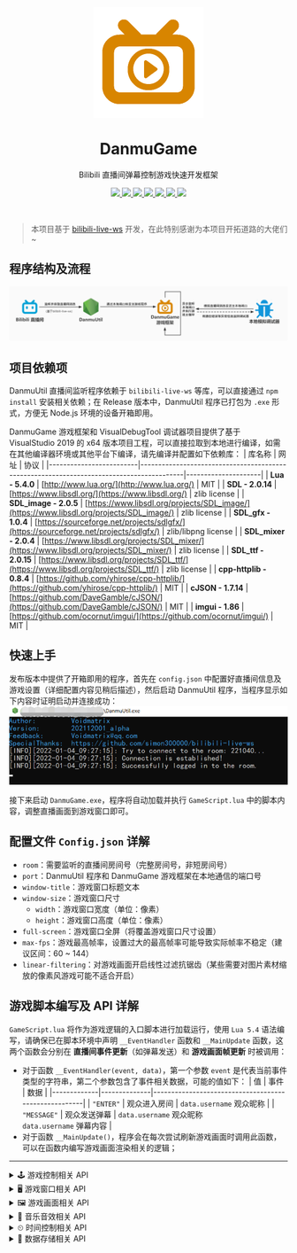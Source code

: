 <div align="center">
    <p align="center">
        <img align="center" src="doc/image/bilibili-fill-live.png" alt="logo" width="200">
    </p>
    <h1 align="center">DanmuGame</h1>
    <p align="center">Bilibili 直播间弹幕控制游戏快速开发框架</p>
    <p align="center">
        <a href="https://github.com/VoidmatrixHeathcliff/DanmuGame/stargazers">
            <img src="https://img.shields.io/github/stars/VoidmatrixHeathcliff/DanmuGame.svg?style=flat&labelColor=e49e61">
        </a>
        <a href="https://github.com/VoidmatrixHeathcliff/DanmuGame/network/members">
            <img src="https://img.shields.io/github/forks/VoidmatrixHeathcliff/DanmuGame.svg?&color=green&style=flat-square">
        </a>
        <a href="https://jq.qq.com/?_wv=1027&k=SFCIfMx6" target="_blank">
            <img src="https://img.shields.io/static/v1?label=chatting&message=QQ&color=blue&style=flat-square">
        </a>
        <a href="https://github.com/VoidmatrixHeathcliff/DanmuGame/graphs/contributors" target="_blank">
            <img src="https://img.shields.io/github/contributors/VoidmatrixHeathcliff/DanmuGame">
        </a>
        <a href="https://github.com/VoidmatrixHeathcliff/DanmuGame/issuese" target="_blank">
            <img src="https://img.shields.io/static/v1?label=feedback&message=Issues&color=pink&style=flat-square">
        </a>
        <a href="https://github.com/VoidmatrixHeathcliff/DanmuGame/blob/main/LICENSE" target="_blank">
            <img src="https://img.shields.io/github/license/VoidmatrixHeathcliff/DanmuGame?style=flat-square">
        </a>
       <img src="https://img.shields.io/github/commit-activity/m/VoidmatrixHeathcliff/DanmuGame">
    </p>
    </br>
</div>

> 本项目基于 [bilibili-live-ws](https://github.com/simon300000/bilibili-live-ws) 开发，在此特别感谢为本项目开拓道路的大佬们 ~

## 程序结构及流程

![程序结构及流程](doc/image/DanmuGame-framework.jpg)

## 项目依赖项

DanmuUtil 直播间监听程序依赖于 `bilibili-live-ws` 等库，可以直接通过 `npm install` 安装相关依赖；在 Release 版本中，DanmuUtil 程序已打包为 `.exe` 形式，方便无 Node.js 环境的设备开箱即用。

DanmuGame 游戏框架和 VisualDebugTool 调试器项目提供了基于 VisualStudio 2019 的 x64 版本项目工程，可以直接拉取到本地进行编译，如需在其他编译器环境或其他平台下编译，请先编译并配置如下依赖库：
| 库名称                  | 网址                                                                                     | 协议                |
|-------------------------|------------------------------------------------------------------------------------------|---------------------|
| **Lua - 5.4.0**         | [http://www.lua.org/](http://www.lua.org/)                                               | MIT                 |
| **SDL - 2.0.14**        | [https://www.libsdl.org/](https://www.libsdl.org/)                                       | zlib license        |
| **SDL_image - 2.0.5**   | [https://www.libsdl.org/projects/SDL_image/](https://www.libsdl.org/projects/SDL_image/) | zlib license        |
| **SDL_gfx - 1.0.4**     | [https://sourceforge.net/projects/sdlgfx/](https://sourceforge.net/projects/sdlgfx/)     | zlib/libpng license |
| **SDL_mixer - 2.0.4**   | [https://www.libsdl.org/projects/SDL_mixer/](https://www.libsdl.org/projects/SDL_mixer/) | zlib license        |
| **SDL_ttf - 2.0.15**    | [https://www.libsdl.org/projects/SDL_ttf/](https://www.libsdl.org/projects/SDL_ttf/)     | zlib license        |
| **cpp-httplib - 0.8.4** | [https://github.com/yhirose/cpp-httplib/](https://github.com/yhirose/cpp-httplib/)       | MIT                 |
| **cJSON - 1.7.14**      | [https://github.com/DaveGamble/cJSON/](https://github.com/DaveGamble/cJSON/)             | MIT                 |
| **imgui - 1.86**        | [https://github.com/ocornut/imgui/](https://github.com/ocornut/imgui/)                   | MIT                 |

## 快速上手

发布版本中提供了开箱即用的程序，首先在 `config.json` 中配置好直播间信息及游戏设置（详细配置内容见稍后描述），然后启动 DanmuUtil 程序，当程序显示如下内容时证明启动并连接成功：
![屏幕截图](doc/image/screenshot.png)

接下来启动 `DanmuGame.exe`，程序将自动加载并执行 `GameScript.lua` 中的脚本内容，调整直播画面到游戏窗口即可。

## 配置文件 `Config.json` 详解
+ `room`：需要监听的直播间房间号（完整房间号，非短房间号）
+ `port`：DanmuUtil 程序和 DanmuGame 游戏框架在本地通信的端口号
+ `window-title`：游戏窗口标题文本
+ `window-size`：游戏窗口尺寸
    - `width`：游戏窗口宽度（单位：像素）
    - `height`：游戏窗口高度（单位：像素）
+ `full-screen`：游戏窗口全屏（将覆盖游戏窗口尺寸设置）
+ `max-fps`：游戏最高帧率，设置过大的最高帧率可能导致实际帧率不稳定（建议区间：60 ~ 144）
+ `linear-filtering`：对游戏画面开启线性过滤抗锯齿（某些需要对图片素材缩放的像素风游戏可能不适合开启）

## 游戏脚本编写及 API 详解

`GameScript.lua` 将作为游戏逻辑的入口脚本进行加载运行，使用 `Lua 5.4` 语法编写，请确保已在脚本环境中声明 `__EventHandler` 函数和 `__MainUpdate` 函数，这两个函数会分别在 **直播间事件更新**（如弹幕发送）和 **游戏画面帧更新** 时被调用：
+ 对于函数 `__EventHandler(event, data)`，第一个参数 `event` 是代表当前事件类型的字符串，第二个参数包含了事件相关数据，可能的值如下：
    | 值          | 事件         | 数据                                                 |
    |-------------|--------------|------------------------------------------------------|
    | `"ENTER"`   | 观众进入房间 | `data.username` 观众昵称                             |
    | `"MESSAGE"` | 观众发送弹幕 | `data.username` 观众昵称<br>`data.username` 弹幕内容 |
+ 对于函数 `__MainUpdate()`，程序会在每次尝试刷新游戏画面时调用此函数，可以在函数内编写游戏画面渲染相关的逻辑；

---

<details>
    <summary>🕹 游戏控制相关 API</summary>

### QuitGame()
+ **功能：** 退出游戏
+ **参数简介：** 无
+ **返回值简介：** 无

</details>

<details>
    <summary>🖥 游戏窗口相关 API</summary>

### SetTitle(title)
+ **功能：** 设置窗口标题
+ **参数简介：** 
    | 参数    | 类型     | 简介     |
    |:--------|:---------|:---------|
    | `title` | `string` | 窗口标题 |
+ **返回值简介：** 无

### title = GetTitle()
+ **功能：** 获取窗口标题
+ **参数简介：** 无
+ **返回值简介：** 
    | 返回值  | 类型     | 简介     |
    |:--------|:---------|:---------|
    | `title` | `string` | 窗口标题 |

### width, height = GetWindowSize()
+ **功能：** 获取窗口尺寸
+ **参数简介：** 无
+ **返回值简介：** 
    | 返回值   | 类型     | 简介                   |
    |:---------|:---------|:-----------------------|
    | `width`  | `number` | 窗口宽度（单位：像素） |
    | `height` | `number` | 窗口高度（单位：像素） |

</details>

<details>
    <summary>🖼 游戏画面相关 API</summary>

### SetDrawColor(color)
+ **功能：** 设置绘图颜色
+ **参数简介：** 
    | 参数    | 类型    | 简介     |
    |:--------|:--------|:---------|
    | `color` | `table` | 绘图颜色 |
+ **返回值简介：** 无

### color = GetDrawColor()
+ **功能：** 设置绘图颜色
+ **参数简介：** 无
+ **返回值简介：** 
    | 返回值  | 类型    | 简介     |
    |:--------|:--------|:---------|
    | `color` | `table` | 绘图颜色 |

### DrawPoint(point)
+ **功能：** 绘制像素点
+ **参数简介：** 
    | 参数    | 类型    | 简介   |
    |:--------|:--------|:-------|
    | `point` | `table` | 点坐标 |
+ **返回值简介：** 无

### DrawLine(begin, end)
+ **功能：** 绘制线段
+ **参数简介：** 
    | 参数    | 类型    | 简介       |
    |:--------|:--------|:-----------|
    | `begin` | `table` | 起始点坐标 |
    | `end`   | `table` | 结束点坐标 |
+ **返回值简介：** 无

### DrawRectangle(rect, fill)
+ **功能：** 绘制矩形
+ **参数简介：** 
    | 参数   | 类型      | 简介                   |
    |:-------|:----------|:-----------------------|
    | `rect` | `table`   | 矩形坐标和尺寸         |
    | `fill` | `boolean` | 是否填充，默认为 false |
+ **返回值简介：** 无

### DrawRoundRectangle(rect, radius, fill)
+ **功能：** 绘制圆角矩形
+ **参数简介：** 
    | 参数     | 类型      | 简介                   |
    |:---------|:----------|:-----------------------|
    | `rect`   | `table`   | 矩形坐标和尺寸         |
    | `radius` | `number`  | 圆角所在圆的半径       |
    | `fill`   | `boolean` | 是否填充，默认为 false |
+ **返回值简介：** 无

### DrawCircle(center, radius, fill)
+ **功能：** 绘制圆形
+ **参数简介：** 
    | 参数     | 类型      | 简介                   |
    |:---------|:----------|:-----------------------|
    | `center` | `table`   | 圆心坐标               |
    | `radius` | `number`  | 圆半径                 |
    | `fill`   | `boolean` | 是否填充，默认为 false |
+ **返回值简介：** 无

### DrawEllipse(center, radius_x, radius_y, fill)
+ **功能：** 绘制椭圆形
+ **参数简介：** 
    | 参数       | 类型      | 简介                   |
    |:-----------|:----------|:-----------------------|
    | `center`   | `table`   | 椭圆中心坐标           |
    | `radius_x` | `number`  | 椭圆 X 方向半径        |
    | `radius_y` | `number`  | 椭圆 Y 方向半径        |
    | `fill`     | `boolean` | 是否填充，默认为 false |
+ **返回值简介：** 无

### DrawPie(center, radius, start, end, fill)
+ **功能：** 绘制扇形
+ **参数简介：** 
    | 参数     | 类型      | 简介                     |
    |:---------|:----------|:-------------------------|
    | `center` | `table`   | 扇形所在圆的圆心坐标     |
    | `radius` | `number`  | 扇形所在圆的半径         |
    | `start`  | `number`  | 起始角度，逆时针为正方向 |
    | `end`    | `number`  | 结束角度，逆时针为正方向 |
    | `fill`   | `boolean` | 是否填充，默认为 false   |
+ **返回值简介：** 无

### DrawTriangle(point_1, point_2, point_3, fill)
+ **功能：** 绘制三角形
+ **参数简介：** 
    | 参数      | 类型      | 简介                   |
    |:----------|:----------|:-----------------------|
    | `point_1` | `table`   | 三角形第一个顶点坐标   |
    | `point_2` | `table`   | 三角形第二个顶点坐标   |
    | `point_3` | `table`   | 三角形第三个顶点坐标   |
    | `fill`    | `boolean` | 是否填充，默认为 false |
+ **返回值简介：** 无

### DrawPolygon(point_list, fill)
+ **功能：** 绘制多边形（凸多边形）
+ **参数简介：** 
    | 参数         | 类型      | 简介                     |
    |:-------------|:----------|:-------------------------|
    | `point_list` | `table`   | 多边形顶点坐标构成的数组 |
    | `fill`       | `boolean` | 是否填充，默认为 false   |
+ **返回值简介：** 无

### DrawBezier(point_list, steps)
+ **功能：** 绘制贝塞尔曲线
+ **参数简介：** 
    | 参数         | 类型     | 简介                     |
    |:-------------|:---------|:-------------------------|
    | `point_list` | `table`  | 多边形顶点坐标构成的数组 |
    | `steps`      | `number` | 差值步数                 |
+ **返回值简介：** 无

### sprite = LoadSprite(path)
+ **功能：** 加载贴图
+ **参数简介：** 
    | 参数   | 类型     | 简介         |
    |:-------|:---------|:-------------|
    | `path` | `string` | 贴图文件路径 |
+ **返回值简介：** 
    | 返回值   | 类型           | 简介                               |
    |:---------|:---------------|:-----------------------------------|
    | `sprite` | `userdata/nil` | 加载成功返回贴图数据，失败返回 nil |

### SetSpriteAlpha(sprite, alpha)
+ **功能：** 设置贴图透明度
+ **参数简介：** 
    | 参数     | 类型       | 简介                           |
    |:---------|:-----------|:-------------------------------|
    | `sprite` | `userdata` | 贴图数据                       |
    | `alpha`  | `number`   | 贴图透明度，取值范围为 0 ~ 255 |
+ **返回值简介：** 无

### width, height = GetSpriteSize(sprite)
+ **功能：** 获取贴图尺寸
+ **参数简介：** 
    | 参数     | 类型       | 简介     |
    |:---------|:-----------|:---------|
    | `sprite` | `userdata` | 贴图数据 |
+ **返回值简介：** 
    | 返回值   | 类型     | 简介                 |
    |:---------|:---------|:---------------------|
    | `width`  | `number` | 贴图宽度，单位：像素 |
    | `height` | `number` | 贴图高度，单位：像素 |

### RenderSprite(sprite, rect_show, rect_clip)
+ **功能：** 渲染贴图
+ **参数简介：** 
    | 参数        | 类型       | 简介                                         |
    |:------------|:-----------|:---------------------------------------------|
    | `sprite`    | `userdata` | 贴图数据                                     |
    | `rect_show` | `table`    | 贴图显示区域的坐标和尺寸                     |
    | `rect_clip` | `table`    | 贴图裁剪区域的坐标和尺寸，默认为完整贴图部分 |
+ **返回值简介：** 无

### RenderSpriteEx(sprite, rect_show, rect_clip, center, angle, mode)
+ **功能：** 使用高级模式渲染贴图
+ **参数简介：** 
    | 参数        | 类型       | 简介                                                                                          |
    |:------------|:-----------|:----------------------------------------------------------------------------------------------|
    | `sprite`    | `userdata` | 贴图数据                                                                                      |
    | `rect_show` | `table`    | 贴图显示区域的坐标和尺寸                                                                      |
    | `rect_clip` | `table`    | 贴图裁剪区域的坐标和尺寸，默认为完整贴图部分                                                  |
    | `center`    | `table`    | 贴图旋转中心                                                                                  |
    | `angle`     | `number`   | 贴图旋转角度，逆时针为正方向                                                                  |
    | `mode`      | `table`    | 描述旋转模式的数组，成员可能的值为：<br>`"H"`表示水平翻转，`"V"`表示竖直翻转，`"N"`表示不翻转 |
+ **返回值简介：** 无

### font = LoadFont(path, size)
+ **功能：** 加载字体
+ **参数简介：** 
    | 参数   | 类型     | 简介                                |
    |:-------|:---------|:------------------------------------|
    | `path` | `string` | 字体文件路径                        |
    | `size` | `string` | 字体大小，通常为 72DPI 下的像素高度 |
+ **返回值简介：** 
    | 返回值 | 类型           | 简介                               |
    |:-------|:---------------|:-----------------------------------|
    | `font` | `userdata/nil` | 加载成功返回字体数据，失败返回 nil |

### style = GetFontStyle(font)
+ **功能：** 获取字体样式
+ **参数简介：** 
    | 参数   | 类型       | 简介     |
    |:-------|:-----------|:---------|
    | `font` | `userdata` | 字体数据 |
+ **返回值简介：** 
    | 返回值  | 类型    | 简介                                                                                                                |
    |:--------|:--------|:--------------------------------------------------------------------------------------------------------------------|
    | `style` | `table` | 字体样式数组，成员可能的值为：<br>`"B"`表示粗体，`"I"`表示斜体，`"U"`表示下划线，`"S"`表示删除线，`"N"`表示默认样式 |

### SetFontStyle(font, style)
+ **功能：** 设置字体样式
+ **参数简介：** 
    | 参数    | 类型       | 简介                             |
    |:--------|:-----------|:---------------------------------|
    | `font`  | `userdata` | 字体数据                         |
    | `style` | `table`    | 字体样式数组，成员可能的值见前述 |
+ **返回值简介：** 无

### height = GetFontHeight(font)
+ **功能：** 获取字体高度
+ **参数简介：** 
    | 参数   | 类型       | 简介     |
    |:-------|:-----------|:---------|
    | `font` | `userdata` | 字体数据 |
+ **返回值简介：** 
    | 返回值   | 类型     | 简介                 |
    |:---------|:---------|:---------------------|
    | `height` | `number` | 字体高度，单位：像素 |

### width, height = GetTextSize(font, text)
+ **功能：** 获取文本尺寸
+ **参数简介：** 
    | 参数   | 类型       | 简介     |
    |:-------|:-----------|:---------|
    | `font` | `userdata` | 字体数据 |
    | `text` | `string` | 文本内容 |
+ **返回值简介：** 
    | 返回值   | 类型     | 简介                 |
    |:---------|:---------|:---------------------|
    | `width` | `number` | 文本宽度，单位：像素 |
    | `height` | `number` | 文本高度，单位：像素 |

### sprite = CreateTextSprite(font, text, color)
+ **功能：** 创建文本贴图
+ **参数简介：** 
    | 参数   | 类型       | 简介     |
    |:-------|:-----------|:---------|
    | `font` | `userdata` | 字体数据 |
    | `text` | `string` | 文本内容 |
    | `color` | `table` | 文本颜色 |
+ **返回值简介：** 
    | 返回值   | 类型     | 简介                 |
    |:---------|:---------|:---------------------|
    | `sprite` | `userdata/nil` | 创建成功返回贴图数据，失败返回 nil |

</details>

<details>
    <summary>🎼 音乐音效相关 API</summary>

| 函数名                                              | 简介                     |
|:----------------------------------------------------|:-------------------------|
| [ETHX_LoadMusic()](#ETHX_LoadMusic)                 | 加载音乐对象             |
| [ETHX_PlayMusic()](#ETHX_PlayMusic)                 | 播放音乐对象             |
| [ETHX_StopMusic()](#ETHX_StopMusic)                 | 显停止正在播放的音乐     |
| [ETHX_CheckMusicPlaying()](#ETHX_CheckMusicPlaying) | 检查音乐是否正在播放     |
| [ETHX_PauseMusic()](#ETHX_PauseMusic)               | 暂停正在播放的音乐       |
| [ETHX_ResumeMusic()](#ETHX_ResumeMusic)             | 恢复播放暂停状态的音乐   |
| [ETHX_RewindMusic()](#ETHX_RewindMusic)             | 将当前音乐重新从起点播放 |
| [ETHX_SetMusicVolume()](#ETHX_SetMusicVolume)       | 设置音乐播放的音量       |
| [ETHX_GetMusicVolume()](#ETHX_GetMusicVolume)       | 获取音乐播放的音量       |
| [ETHX_LoadSound()](#ETHX_LoadSound)                 | 加载音效对象             |
| [ETHX_PlaySound()](#ETHX_PlaySound)                 | 播放音效对象             |
| [ETHX_SetSoundVolume()](#ETHX_SetSoundVolume)       | 设置音效播放的音量       |
| [ETHX_GetSoundVolume()](#ETHX_GetSoundVolume)       | 获取音效播放的音量       |

</details>

<details>
    <summary>⏲ 时间控制相关 API</summary>

### Delay(time)
+ **功能：** 延时指定时间
+ **参数简介：** 
    | 参数   | 类型       | 简介     |
    |:-------|:-----------|:---------|
    | `time` | `number` | 延时时间，单位：毫秒 |
+ **返回值简介：** 无

### time = GetInitTime()
+ **功能：** 获取从程序初始化到现在的时间
+ **参数简介：** 无
+ **返回值简介：** 
    | 返回值   | 类型       | 简介     |
    |:-------|:-----------|:---------|
    | `time` | `number` | 从程序初始化到现在的时间，单位：毫秒 |

</details>

<details>
    <summary>📌 数据存储相关 API</summary>

### json = LoadJSON(str)
+ **功能：** 加载 JSON 字符串为 Lua 数据
+ **参数简介：** 
    | 参数   | 类型       | 简介     |
    |:-------|:-----------|:---------|
    | `str` | `string` | JSON 字符串 |
+ **返回值简介：** 
    | 返回值   | 类型       | 简介     |
    |:-------|:-----------|:---------|
    | `json` | `nil/number/string/boolean/table` | JSON 字符串反序列化得到的 Lua 数据 |

### str = DumpJSON(json)
+ **功能：** 加载 JSON 字符串为 Lua 数据
+ **参数简介：** 
    | 参数   | 类型       | 简介     |
    |:-------|:-----------|:---------|
    | `json` | `nil/number/string/boolean/table` | 可以被序列化为 JSON 字符串的 Lua 数据 |
+ **返回值简介：** 
    | 返回值   | 类型       | 简介     |
    |:-------|:-----------|:---------|
    | `str` | `string` | JSON 字符串 |


</details>